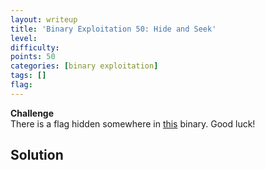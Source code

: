 ```yaml
---
layout: writeup
title: 'Binary Exploitation 50: Hide and Seek'
level:
difficulty:
points: 50
categories: [binary exploitation]
tags: []
flag:
---
```

**Challenge**   
There is a flag hidden somewhere in [this](writeupfiles/haha-1) binary.
Good luck!

## Solution